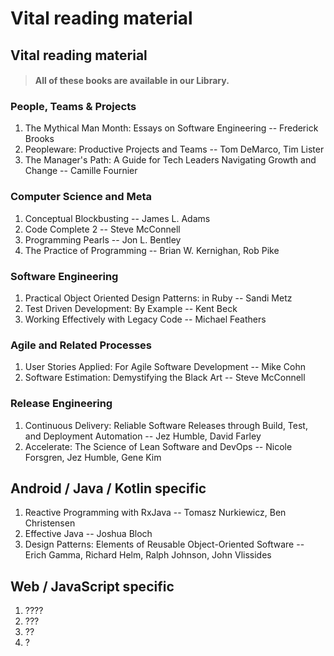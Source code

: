 # Vital reading material

## Vital reading material

> #### All of these books are available in our Library.

### People, Teams & Projects

1. The Mythical Man Month: Essays on Software Engineering -- Frederick Brooks
2. Peopleware: Productive Projects and Teams -- Tom DeMarco, Tim Lister
3. The Manager's Path: A Guide for Tech Leaders Navigating Growth and Change -- Camille Fournier

### Computer Science and Meta

1. Conceptual Blockbusting -- James L. Adams
2. Code Complete 2 -- Steve McConnell
3. Programming Pearls -- Jon L. Bentley
4. The Practice of Programming -- Brian W. Kernighan, Rob Pike

### Software Engineering

1. Practical Object Oriented Design Patterns: in Ruby -- Sandi Metz
2. Test Driven Development: By Example -- Kent Beck
3. Working Effectively with Legacy Code -- Michael Feathers

### Agile and Related Processes

1. User Stories Applied: For Agile Software Development -- Mike Cohn
2. Software Estimation: Demystifying the Black Art -- Steve McConnell

### Release Engineering

1. Continuous Delivery: Reliable Software Releases through Build, Test, and Deployment Automation -- Jez Humble, David Farley
2. Accelerate: The Science of Lean Software and DevOps -- Nicole Forsgren, Jez Humble, Gene Kim

## Android / Java / Kotlin specific

1. Reactive Programming with RxJava -- Tomasz Nurkiewicz, Ben Christensen 
2. Effective Java -- Joshua Bloch
3. Design Patterns: Elements of Reusable Object-Oriented Software -- Erich Gamma, Richard Helm, Ralph Johnson, John Vlissides

## Web / JavaScript specific

1. ????
2. ???
3. ??
4. ?

